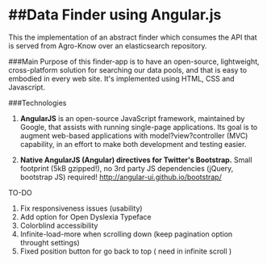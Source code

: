 ##Data Finder using Angular.js
==========

This the implementation of an abstract finder which consumes the API that is served from Agro-Know over an elasticsearch repository.

###Main Purpose
of this finder-app is to have an open-source, lightweight, cross-platform solution for searching our data pools, and that is easy to embodied in every web site.
It's implemented using HTML, CSS and Javascript.

###Technologies

1. **AngularJS** is an open-source JavaScript framework, maintained by Google, that assists with running single-page applications.
Its goal is to augment web-based applications with model?view?controller (MVC) capability, in an effort to make both development and testing easier.

2. **Native AngularJS (Angular) directives for Twitter's Bootstrap.**
Small footprint (5kB gzipped!), no 3rd party JS dependencies (jQuery, bootstrap JS) required!
http://angular-ui.github.io/bootstrap/


TO-DO
1. Fix responsiveness issues (usability)
2. Add option for Open Dyslexia Typeface
3. Colorblind accessibility
4. Infinite-load-more when scrolling down (keep pagination option throught settings)
5. Fixed position button for go back to top ( need in infinite scroll )
